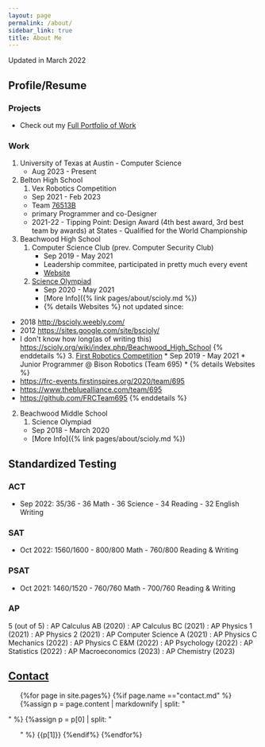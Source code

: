 ```yaml
---
layout: page
permalink: /about/
sidebar_link: true
title: About Me
---
```


Updated in March 2022
## Profile/Resume

### Projects

* Check out my [Full Portfolio of Work](/portfolio/)

### Work

1. University of Texas at Austin - Computer Science
   - Aug 2023 - Present
1. Belton High School
   1. Vex Robotics Competition
     * Sep 2021 - Feb 2023
     * Team [76513B](https://www.robotevents.com/teams/VRC/76513B)
     * primary Programmer and co-Designer
     * 2021-22 - Tipping Point: Design Award (4th best award, 3rd best team by awards) at States - Qualified for the World Championship
1. Beachwood High School
   1. Computer Science Club (prev. Computer Security Club)
      * Sep 2019 - May 2021
      * Leadership commitee, participated in pretty much every event
      * [Website](https://bhscomputerscienceclub.github.io)
   2. [Science Olympiad](https://www.soinc.org/)
      * Sep 2020 - May 2021
      * [More Info]({% link pages/about/scioly.md %})
      * {% details Websites %}
not updated since:
* 2018 <http://bscioly.weebly.com/>
* 2012 <https://sites.google.com/site/bscioly/>
* I don't know how long(as of writing this) <https://scioly.org/wiki/index.php/Beachwood_High_School>
        {% enddetails %}
   3. [First Robotics Competition](https://www.firstinspires.org/robotics/frc)
      * Sep 2019 - May 2021
      * Junior Programmer @ Bison Robotics (Team 695)
      * {% details Websites %}
* <https://frc-events.firstinspires.org/2020/team/695>
* <https://www.thebluealliance.com/team/695>
* <https://github.com/FRCTeam695>
        {% enddetails %}
2. Beachwood Middle School
   1. Science Olympiad
     * Sep 2018 - March 2020
     * [More Info]({% link pages/about/scioly.md %})

## Standardized Testing

### ACT
* Sep 2022: 35/36 - 36 Math - 36 Science - 34 Reading - 32 English Writing

### SAT
* Oct 2022: 1560/1600 - 800/800 Math - 760/800 Reading & Writing
<!--* Mar 2022: 1480/1600 - 790/800 Math - 690/800 Reading & Writing-->

### PSAT

* Oct 2021: 1460/1520 - 760/760 Math - 700/760 Reading & Writing
<!--* Oct 2020: 1380/1520 - 730/760 Math - 650/760 Reading & Writing-->

### AP

5 (out of 5)
: AP Calculus AB (2020)
: AP Calculus BC (2021)
: AP Physics 1 (2021)
: AP Physics 2 (2021)
: AP Computer Science A (2021)
: AP Physics C Mechanics (2022)
: AP Physics C E&M (2022)
: AP Psychology (2022)
: AP Statistics (2022)
: AP Macroeconomics (2023)
: AP Chemistry (2023)
<!-- 3 on AP Gov -->

## [Contact](/contact/)

<ul>
{%for page in site.pages%}
   {%if page.name =="contact.md" %}
      {%assign p = page.content | markdownify | split: "</ul>" %}
      {%assign p = p[0] | split: "<ul>" %}
      {{p[1]}}
   {%endif%}
{%endfor%}
</ul>



